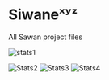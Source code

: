 # Siwaneˣʸᶻ
All Sawan project files

![stats1](https://github-readme-stats.vercel.app/api?username=XyzSiwane&theme=radical&show_icons=true&count_private=true)

![Stats2](https://github-profile-summary-cards.vercel.app/api/cards/repos-per-language?username=XyzSiwane&theme=solarized_dark)
![Stats3](https://github-profile-summary-cards.vercel.app/api/cards/most-commit-language?username=XyzSiwane&theme=solarized_dark)
![Stats4](https://github-profile-summary-cards.vercel.app/api/cards/profile-details?username=XyzSiwane&theme=solarized_dark)
